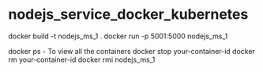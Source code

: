 # nodejs_service_docker_kubernetes

docker build -t nodejs_ms_1 .
docker run -p 5001:5000 nodejs_ms_1

docker ps - To view all the containers
docker stop your-container-id
docker rm your-container-id
docker rmi nodejs_ms_1